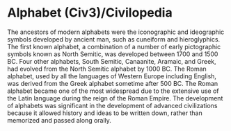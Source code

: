 # Alphabet (Civ3)/Civilopedia

The ancestors of modern alphabets were the iconographic and ideographic symbols developed by ancient man, such as cuneiform and hieroglyphics. The first known alphabet, a combination of a number of early pictographic symbols known as North Semitic, was developed between 1700 and 1500 BC. Four other alphabets, South Semitic, Canaanite, Aramaic, and Greek, had evolved from the North Semitic alphabet by 1000 BC. The Roman alphabet, used by all the languages of Western Europe including English, was derived from the Greek alphabet sometime after 500 BC. The Roman alphabet became one of the most widespread due to the extensive use of the Latin language during the reign of the Roman Empire. The development of alphabets was significant in the development of advanced civilizations because it allowed history and ideas to be written down, rather than memorized and passed along orally.